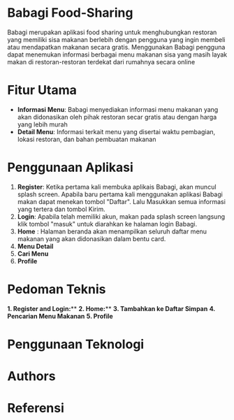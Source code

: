 # Babagi Food-Sharing
Babagi merupakan aplikasi food sharing untuk menghubungkan restoran yang memiliki sisa makanan berlebih dengan pengguna yang ingin membeli atau mendapatkan makanan secara gratis. Menggunakan Babagi pengguna dapat menemukan informasi berbagai menu makanan sisa yang masih layak makan di restoran-restoran terdekat dari rumahnya secara online

# Fitur Utama
- **Informasi Menu**: Babagi menyediakan informasi menu makanan yang akan didonasikan oleh pihak restoran secar gratis atau dengan harga yang lebih murah
- **Detail Menu**: Informasi terkait menu yang disertai waktu pembagian, lokasi restoran, dan bahan pembuatan makanan

# Penggunaan Aplikasi
1. **Register**: Ketika pertama kali membuka aplikais Babagi, akan muncul splash screen. Apabila baru pertama kali menggunakan aplikasi Babagi makan dapat menekan tombol "Daftar". Lalu Masukkan semua informasi yang tertera dan tombol Kirim.
2. **Login**: Apabila telah memiliki akun, makan pada splash screen langsung klik tombol "masuk" untuk diarahkan ke halaman login Babagi.
3. **Home** : Halaman beranda akan menampilkan seluruh daftar menu makanan yang akan didonasikan dalam bentu card.
4. **Menu Detail**
5. **Cari Menu**
6. **Profile**

# Pedoman Teknis
**1. Register and Login:****
**2. Home:****
**3. Tambahkan ke Daftar Simpan**
**4. Pencarian Menu Makanan**
**5. Profile**

# Penggunaan Teknologi 

# Authors

# Referensi
      
